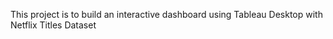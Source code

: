 This project is to build an interactive dashboard using Tableau Desktop with Netflix Titles Dataset
